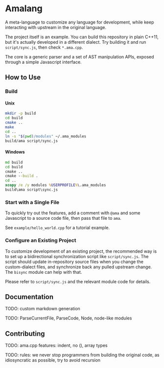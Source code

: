 # Amalang

A meta-language to customize any language for development, while keep interacting with upstream in the original language.

The project itself is an example. You can build this repository in plain C++11, but it's actually developed in a different dialect. Try building it and run `script/sync.js`, then check `*.ama.cpp`.

The core is a generic parser and a set of AST manipulation APIs, exposed through a simple Javascript interface.

## How to Use

### Build

#### Unix

```sh
mkdir -p build
cd build
cmake ..
make
cd ..
ln -s "$(pwd)/modules" ~/.ama_modules
build/ama script/sync.js
```

#### Windows

```bat
md build
cd build
cmake ..
cmake --build .
cd ..
xcopy /e /y modules %USERPROFILE%\.ama_modules
build\ama script\sync.js
```

### Start with a Single File

To quickly try out the features, add a comment with `@ama` and some Javascript to a source code file, then pass that file to `ama`.

See `example/hello_world.cpp` for a tutorial example.

### Configure an Existing Project

To customize development of an existing project, the recommended way is to set up a bidirectional synchronization script like `script/sync.js`. The script should update in-repository source files when you change the custom-dialect files, and synchronize back any pulled upstream change. The `bisync` module can help with that.

Please refer to `script/sync.js` and the relevant module code for details.

## Documentation

TODO: custom markdown generation

TODO: ParseCurrentFile, ParseCode, Node, node-like modules

## Contributing

TODO: ama.cpp features: indent, no (), array types

TODO: rules: we never stop programmers from building the original code, as idiosyncratic as possible, try to avoid recursion
